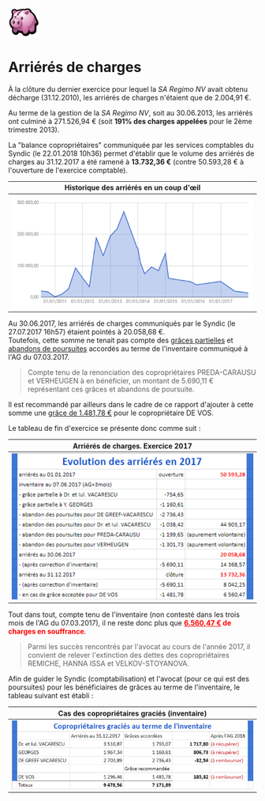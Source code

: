 <link rel="stylesheet" href="normal4.css">

![](icon_earn.png)

# Arriérés de charges

&Agrave; la clôture du dernier exercice pour lequel la *SA Regimo NV* avait obtenu décharge (31.12.2010), les arriérés de charges n'étaient que de 2.004,91 &euro;.

Au terme de la gestion de la *SA Regimo NV*, soit au 30.06.2013, les arriérés ont culminé à 271.526,94 &euro; (soit **191% des charges appelées** pour le 2ème trimestre 2013).

La "balance copropriétaires" communiquée par les services comptables du Syndic (le 22.01.2018 10h36) permet d'établir que le volume des arriérés de charges au 31.12.2017 a été ramené à **13.732,36 &euro;** (contre 50.593,28 &euro; à l'ouverture de l'exercice comptable).

| **Historique des arriérés en un coup d'&oelig;il** |
| :---: |
| ![](Histor_arrieres.png) |

Au 30.06.2017, les arriérés de charges communiqués par le Syndic (le 27.07.2017 16h57) étaient pointés à 20.058,68 &euro;.  
Toutefois, cette somme ne tenait pas compte des [grâces partielles](https://sites.google.com/site/brab80invent2016/rectification-de-charges-de-coproprietaires-individuels) et [abandons de poursuites](https://sites.google.com/site/brab80invent2016/abandon-des-poursuites-aupres-des-debiteurs) accordés au terme de l'inventaire communiqué à l'AG du 07.03.2017.

> Compte tenu de la renonciation des copropriétaires PREDA-CARAUSU et VERHEUGEN à en bénéficier, un montant de 5.690,11 &euro; représentant ces grâces et abandons de poursuite.

Il est recommandé par ailleurs dans le cadre de ce rapport d'ajouter à cette somme une [grâce de 1.481,78 &euro;](Inventaire.md) pour le copropriétaire DE VOS.

Le tableau de fin d'exercice se présente donc comme suit :

| **Arriérés de charges. Exercice 2017** |
| :---: |
| ![](arrieres_2017.png) |

Tout dans tout, compte tenu de l'inventaire (non contesté dans les trois mois de l'AG du 07.03.2017), il ne reste donc plus que <font color="red"><b><u>6.560,47 &euro;</u> de charges en souffrance</b></font>.

> Parmi les succès rencontrés par l'avocat au cours de l'année 2017, il convient de relever l'extinction des dettes des copropriétaires REMICHE, HANNA ISSA et VELKOV-STOYANOVA.

Afin de guider le Syndic (comptabilisation) et l'avocat (pour ce qui est des poursuites) pour les bénéficiaires de grâces au terme de l'inventaire, le tableau suivant est établi :

| **Cas des copropriétaires graciés (inventaire)** |
| :---: |
| ![](graces.png) |

